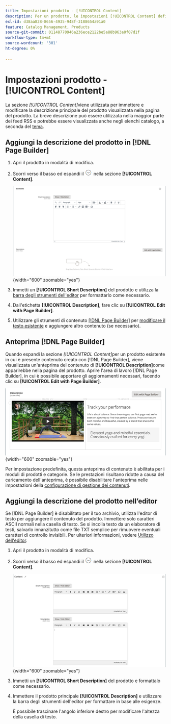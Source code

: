 ```yaml
---
title: Impostazioni prodotto - [!UICONTROL Content]
description: Per un prodotto, le impostazioni [!UICONTROL Content] definiscono la descrizione principale del prodotto visualizzata nella pagina del prodotto.
exl-id: d38aa828-8656-4935-948f-3188654a91a0
feature: Catalog Management, Products
source-git-commit: 01148770946a236ece2122be5a88b963a0f07d1f
workflow-type: tm+mt
source-wordcount: '301'
ht-degree: 0%

---
```


# Impostazioni prodotto - [!UICONTROL Content]

La sezione _[!UICONTROL Content]_&#x200B;viene utilizzata per immettere e modificare la descrizione principale del prodotto visualizzata nella pagina del prodotto. La breve descrizione può essere utilizzata nella maggior parte dei feed RSS e potrebbe essere visualizzata anche negli elenchi catalogo, a seconda del [tema](../content-design/themes.md).

## Aggiungi la descrizione del prodotto in [!DNL Page Builder]

1. Apri il prodotto in modalità di modifica.

1. Scorri verso il basso ed espandi il ![selettore di espansione](../assets/icon-display-expand.png) nella sezione **[!UICONTROL Content]**.

   ![Contenuto prodotto](./assets/product-content.png){width="600" zoomable="yes"}

1. Immetti un **[!UICONTROL Short Description]** del prodotto e utilizza la [barra degli strumenti dell&#39;editor](../content-design/editor.md) per formattarlo come necessario.

1. Dall&#39;etichetta **[!UICONTROL Description]**, fare clic su **[!UICONTROL Edit with Page Builder]**.

1. Utilizzare gli strumenti di contenuto [[!DNL Page Builder]](../page-builder/introduction.md) per [modificare il testo esistente](../page-builder/text.md) e aggiungere altro contenuto (se necessario).

## Anteprima [!DNL Page Builder]

Quando espandi la sezione _[!UICONTROL Content]_&#x200B;per un prodotto esistente in cui è presente contenuto creato con [!DNL Page Builder], viene visualizzata un&#39;anteprima del contenuto di **[!UICONTROL Description]**&#x200B;come apparirebbe nella pagina del prodotto. Aprire l&#39;area di lavoro [!DNL Page Builder], in cui è possibile apportare gli aggiornamenti necessari, facendo clic su **[!UICONTROL Edit with Page Builder]**.

![Anteprima descrizione](../page-builder/assets/pb-product-category-content-preview.png){width="600" zoomable="yes"}

Per impostazione predefinita, questa anteprima di contenuto è abilitata per i moduli di prodotti e categorie. Se le prestazioni risultano ridotte a causa del caricamento dell&#39;anteprima, è possibile disabilitare l&#39;anteprima nelle impostazioni della [configurazione di gestione dei contenuti](../configuration-reference/general/content-management.md#advanced-content-tools).

## Aggiungi la descrizione del prodotto nell’editor

Se [!DNL Page Builder] è disabilitato per il tuo archivio, utilizza l&#39;editor di testo per aggiungere il contenuto del prodotto. Immettere solo caratteri ASCII normali nella casella di testo. Se si incolla testo da un elaboratore di testi, salvarlo innanzitutto come file TXT semplice per rimuovere eventuali caratteri di controllo invisibili. Per ulteriori informazioni, vedere [Utilizzo dell&#39;editor](../content-design/editor.md).

1. Apri il prodotto in modalità di modifica.

1. Scorri verso il basso ed espandi il ![selettore di espansione](../assets/icon-display-expand.png) nella sezione **[!UICONTROL Content]**.

   ![Contenuto prodotto semplice](./assets/product-simple-content.png){width="600" zoomable="yes"}

1. Immetti un **[!UICONTROL Short Description]** del prodotto e formattalo come necessario.

1. Immettere il prodotto principale **[!UICONTROL Description]** e utilizzare la barra degli strumenti dell&#39;editor per formattare in base alle esigenze.

   È possibile trascinare l&#39;angolo inferiore destro per modificare l&#39;altezza della casella di testo.
